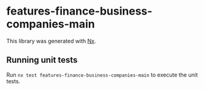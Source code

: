 # features-finance-business-companies-main

This library was generated with [Nx](https://nx.dev).

## Running unit tests

Run `nx test features-finance-business-companies-main` to execute the unit tests.
